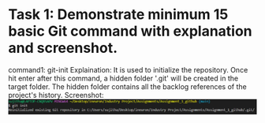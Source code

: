 # Task 1: Demonstrate minimum 15 basic Git command with explanation and screenshot.

command1: git-init
Explaination: It is used to initialize the repository. Once hit enter after this command, a hidden folder '.git' will be created in the target folder. The hidden folder contains all the backlog references of the project's history.
Screenshot: !['git_init_image'](images/git_init_image.png)